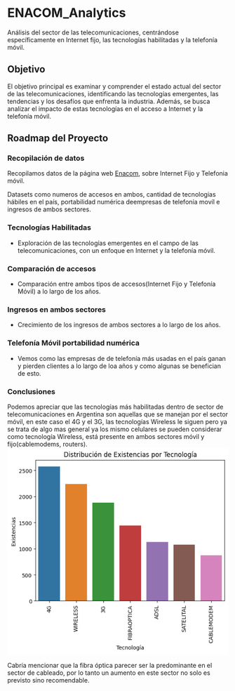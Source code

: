 # ENACOM_Analytics

Análisis del sector de las telecomunicaciones, centrándose específicamente en Internet fijo, las tecnologías habilitadas y la telefonía móvil.

## Objetivo

El objetivo principal es examinar y comprender el estado actual del sector de las telecomunicaciones, identificando las tecnologías emergentes, las tendencias y los desafíos que enfrenta la industria. Además, se busca analizar el impacto de estas tecnologías en el acceso a Internet y la telefonía móvil.

## Roadmap del Proyecto

### **Recopilación de datos** 
Recopilamos datos de la página web [Enacom](https://datosabiertos.enacom.gob.ar/home), sobre Internet Fijo y Telefonia móvil.

Datasets como numeros de accesos en ambos, cantidad de tecnologias hábiles en el país, portabilidad numérica deempresas de telefonía movíl e ingresos de ambos sectores.

### **Tecnologías Habilitadas**
- Exploración de las tecnologías emergentes en el campo de las telecomunicaciones, con un enfoque en Internet y la telefonía móvil.

### **Comparación de accesos** 
- Comparación entre ambos tipos de accesos(Internet Fijo y Telefonía Móvil) a lo largo de los años.

### **Ingresos en ambos sectores**
- Crecimiento de los ingresos de ambos sectores a lo largo de los años.


### **Telefonía Móvil portabilidad numérica** 
- Vemos como las empresas de de telefonía más usadas en el país ganan y pierden clientes a lo largo de loa años y como algunas se benefician de esto.

### **Conclusiones**

Podemos apreciar que las tecnologías más habilitadas dentro de sector de telecomunicaciones en Argentina son aquellas que se manejan por el sector móvil, en este caso el 4G y el 3G, las tecnologías Wireless le siguen pero ya se trata de algo mas general ya los mismo celulares se pueden considerar como tecnología Wireless, está presente en ambos sectores móvil y fijo(cablemodems, routers).
![Descripción de la imagen](src\tecnologias1.png)





Cabría mencionar que la fibra óptica parecer ser la predominante en el sector de cableado, por lo tanto un aumento en este sector no solo es previsto sino recomendable.






